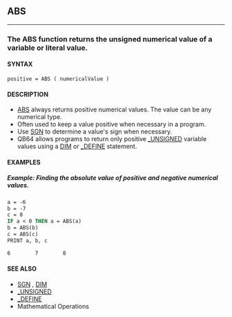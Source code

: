 ## ABS
---

### The ABS function returns the unsigned numerical value of a variable or literal value.

#### SYNTAX

`positive = ABS ( numericalValue )`

#### DESCRIPTION
* [ABS](./ABS.md) always returns positive numerical values. The value can be any numerical type.
* Often used to keep a value positive when necessary in a program.
* Use [SGN](./SGN.md) to determine a value's sign when necessary.
* QB64 allows programs to return only positive [_UNSIGNED](./_UNSIGNED.md) variable values using a [DIM](./DIM.md) or [_DEFINE](./_DEFINE.md) statement.


#### EXAMPLES
##### Example: Finding the absolute value of positive and negative numerical values.
```vb
a = -6
b = -7
c = 8
IF a < 0 THEN a = ABS(a)
b = ABS(b)
c = ABS(c)
PRINT a, b, c
```
  
```vb
6        7        8
```
  


#### SEE ALSO
* [SGN](./SGN.md) , [DIM](./DIM.md)
* [_UNSIGNED](./_UNSIGNED.md)
* [_DEFINE](./_DEFINE.md)
* Mathematical Operations
